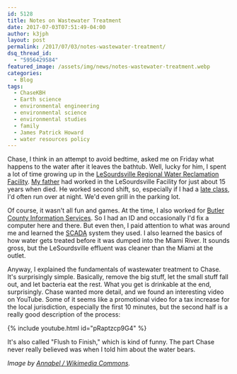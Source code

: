 ```yaml
---
id: 5128
title: Notes on Wastewater Treatment
date: 2017-07-03T07:51:49-04:00
author: k3jph
layout: post
permalink: /2017/07/03/notes-wastewater-treatment/
dsq_thread_id:
  - "5956429584"
featured_image: /assets/img/news/notes-wastewater-treatment.webp
categories:
  - Blog
tags:
  - ChaseKBH
  - Earth science
  - environmental engineering
  - environmental science
  - environmental studies
  - family
  - James Patrick Howard
  - water resources policy
---
```

Chase, I think in an attempt to avoid bedtime, asked me on Friday
what happens to the water after it leaves the bathtub.  Well, lucky
for him, I spent a lot of time growing up in the [LeSourdsville
Regional Water Reclamation
Facility](http://des.butlercountyohio.org/html/wastewater/LeSourdsville.cfm).
[My father](2007/03/09/eulogy-for-james-patrick-howard) had worked
in the LeSourdsville Facility for just about 15 years when died.
He worked second shift, so, especially if I had a [late
class](2016/08/30/high-school-dropout-stopped-worrying-went-college), I'd
often run over at night.  We'd even grill in the parking lot.

Of course, it wasn't all fun and games.  At the time, I also worked
for [Butler County Information
Services](http://www.butlercountycommissioners.org/index.cfm?page=InfoServices).
So I had an ID and occasionally I'd fix a computer here and there.
But even then, I paid attention to what was around me and learned
the [SCADA](https://en.wikipedia.org/wiki/SCADA) system they used.
I also learned the basics of how water gets treated before it was
dumped into the Miami River.  It sounds gross, but the LeSourdsville
effluent was cleaner than the Miami at the outlet.

Anyway, I explained the fundamentals of wastewater treatment to
Chase.  It's surprisingly simple.  Basically, remove the big stuff,
let the small stuff fall out, and let bacteria eat the rest.  What
you get is drinkable at the end, surprisingly.  Chase wanted more
detail, and we found an interesting video on YouTube.  Some of it
seems like a promotional video for a tax increase for the local
jurisdiction, especially the first 10 minutes, but the second half
is a really good description of the process:

{% include youtube.html id="pRaptzcp9G4" %}

It's also called "Flush to Finish," which is kind of funny.  The
part Chase never really believed was when I told him about the water
bears.

_Image by [Annabel / Wikimedia
Commons](https://commons.wikimedia.org/wiki/File:WWTP_Antwerpen-Zuid.webp)._
